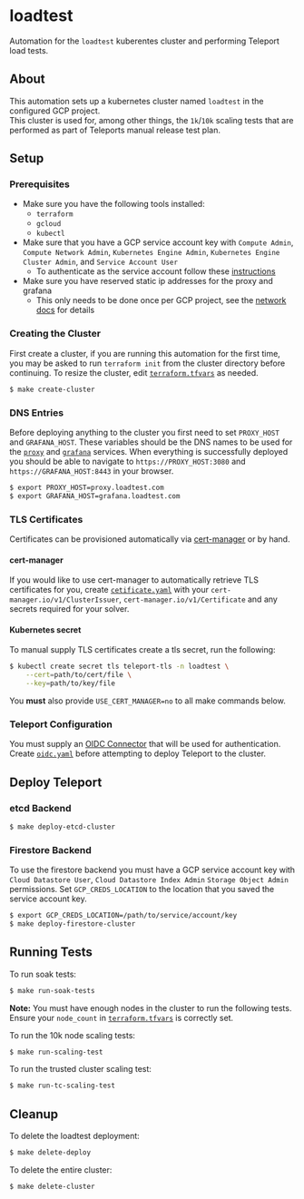 # loadtest

Automation for the `loadtest` kuberentes cluster and performing Teleport load tests.

## About

This automation sets up a kubernetes cluster named `loadtest` in the configured GCP project.  
This cluster is used for, among other things, the `1k`/`10k` scaling tests that are performed as part of
Teleports manual release test plan.

## Setup

### Prerequisites
- Make sure you have the following tools installed:
    - `terraform`
    - `gcloud`
    - `kubectl`
- Make sure that you have a GCP service account key with `Compute Admin`, `Compute Network Admin`,
      `Kubernetes Engine Admin`, `Kubernetes Engine Cluster Admin`, and `Service Account User`
  - To authenticate as the service account follow these [instructions](https://cloud.google.com/docs/authentication/production)
- Make sure you have reserved static ip addresses for the proxy and grafana
  - This only needs to be done once per GCP project, see the [network docs](./network/README.md) for details

### Creating the Cluster

First create a cluster, if you are running this automation for the first time, you may be asked to run
`terraform init` from the cluster directory before continuing. To resize the cluster, edit [`terraform.tfvars`](./cluster/terraform.tfvars) as needed.

```bash
$ make create-cluster
```

### DNS Entries
Before deploying anything to the cluster you first need to set `PROXY_HOST` and `GRAFANA_HOST`. These variables should
be the DNS names to be used for the [`proxy`](./k8s/proxy.yaml)  and [`grafana`](./k8s/grafana.yaml) services. When everything is successfully deployed you should be able
to navigate to `https://PROXY_HOST:3080` and `https://GRAFANA_HOST:8443` in your browser.

```bash
$ export PROXY_HOST=proxy.loadtest.com 
$ export GRAFANA_HOST=grafana.loadtest.com
```

### TLS Certificates

Certificates can be provisioned automatically via [cert-manager](https://cert-manager.io/) or by hand.

#### cert-manager
If you would like to use cert-manager to automatically retrieve TLS certificates for you, create 
[`cetificate.yaml`](./k8s/certificate.yaml) with your `cert-manager.io/v1/ClusterIssuer`, `cert-manager.io/v1/Certificate` and any
secrets required for your solver.

#### Kubernetes secret

To manual supply TLS certificates create a tls secret, run the following:

```bash
$ kubectl create secret tls teleport-tls -n loadtest \
    --cert=path/to/cert/file \
    --key=path/to/key/file
```

You **must** also provide `USE_CERT_MANAGER=no` to all make commands below.

### Teleport Configuration
You must supply an [OIDC Connector](https://goteleport.com/docs/enterprise/sso/oidc/) that will be used for authentication. Create [`oidc.yaml`](./teleport/oidc.yaml)
before attempting to deploy Teleport to the cluster.


## Deploy Teleport

### etcd Backend

```bash
$ make deploy-etcd-cluster
```

### Firestore Backend

To use the firestore backend you must have a GCP service account key with `Cloud Datastore User`, `Cloud Datastore Index Admin`
`Storage Object Admin` permissions. Set `GCP_CREDS_LOCATION` to the location that you saved the service account key.

```bash
$ export GCP_CREDS_LOCATION=/path/to/service/account/key
$ make deploy-firestore-cluster
```

## Running Tests

To run soak tests:

```bash
$ make run-soak-tests
```


**Note:** You must have enough nodes in the cluster to run the following tests. Ensure your `node_count` in [`terraform.tfvars`](./cluster/terraform.tfvars) is correctly set.

To run the 10k node scaling tests:

```bash
$ make run-scaling-test
```

To run the trusted cluster scaling test:
```bash
$ make run-tc-scaling-test
```

## Cleanup

To delete the loadtest deployment:
```bash
$ make delete-deploy
```


To delete the entire cluster:
```bash
$ make delete-cluster
```